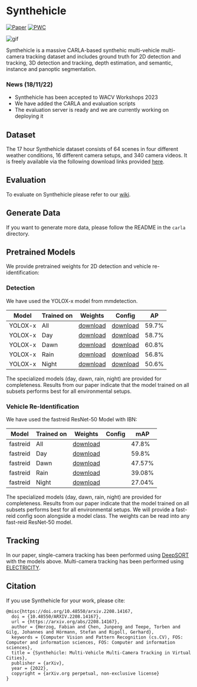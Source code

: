 # Synthehicle

[![Paper](http://img.shields.io/badge/paper-arxiv.2208.14167-B31B1B.svg)](https://arxiv.org/abs/2208.14167)
[![PWC](https://img.shields.io/endpoint.svg?url=https://paperswithcode.com/badge/synthehicle-multi-vehicle-multi-camera/multi-object-tracking-on-synthehicle)](https://paperswithcode.com/sota/multi-object-tracking-on-synthehicle)

![gif](synthehicle.gif)

Synthehicle is a massive CARLA-based synthehic multi-vehicle multi-camera tracking dataset and includes ground truth for 2D detection and tracking, 3D detection and tracking, depth estimation, and semantic, instance and panoptic segmentation. 

### News (18/11/22)
 
* Synthehicle has been accepted to WACV Workshops 2023
* We have added the CARLA and evaluation scripts
* The evaluation server is ready and we are currently working on deploying it

## Dataset

The 17 hour Synthehicle dataset consists of 64 scenes in four different weather conditions, 16 different camera setups, and 340 camera videos. It is freely available via the following download links provided [here](DOWNLOAD.md).

## Evaluation

To evaluate on Synthehicle please refer to our [wiki](https://github.com/fubel/synthehicle/wiki/Evaluation).

## Generate Data

If you want to generate more data, please follow the README in the `carla` directory.

## Pretrained Models

We provide pretrained weights for 2D detection and vehicle re-identification:

### Detection 
We have used the YOLOX-x model from mmdetection.

| Model   | Trained on | Weights                                                                                                                                                                     | Config                                                                                                                                                                   | AP    |
| ------- | ---------- | --------------------------------------------------------------------------------------------------------------------------------------------------------------------------- | ------------------------------------------------------------------------------------------------------------------------------------------------------------------------ | ----- |
| YOLOX-x | All        | [download](https://webdisk.ads.mwn.de/Handlers/AnonymousDownload.ashx?folder=18e2eac4&path=Datenbanken\Synthehicle\pretrained_models\detection\yolox_synthehicle_all.pth)   | [download](https://webdisk.ads.mwn.de/Handlers/AnonymousDownload.ashx?folder=18e2eac4&path=Datenbanken\Synthehicle\pretrained_models\detection\yolox_x_8x8_300e_coco.py) | 59.7% |
| YOLOX-x | Day        | [download](https://webdisk.ads.mwn.de/Handlers/AnonymousDownload.ashx?folder=18e2eac4&path=Datenbanken\Synthehicle\pretrained_models\detection\yolox_synthehicle_day.pth)   | [download](https://webdisk.ads.mwn.de/Handlers/AnonymousDownload.ashx?folder=18e2eac4&path=Datenbanken\Synthehicle\pretrained_models\detection\yolox_x_8x8_300e_coco.py) | 58.7% |
| YOLOX-x | Dawn       | [download](https://webdisk.ads.mwn.de/Handlers/AnonymousDownload.ashx?folder=18e2eac4&path=Datenbanken\Synthehicle\pretrained_models\detection\yolox_synthehicle_dawn.pth)  | [download](https://webdisk.ads.mwn.de/Handlers/AnonymousDownload.ashx?folder=18e2eac4&path=Datenbanken\Synthehicle\pretrained_models\detection\yolox_x_8x8_300e_coco.py) | 60.8% |
| YOLOX-x | Rain       | [download](https://webdisk.ads.mwn.de/Handlers/AnonymousDownload.ashx?folder=18e2eac4&path=Datenbanken\Synthehicle\pretrained_models\detection\yolox_synthehicle_rain.pth)  | [download](https://webdisk.ads.mwn.de/Handlers/AnonymousDownload.ashx?folder=18e2eac4&path=Datenbanken\Synthehicle\pretrained_models\detection\yolox_x_8x8_300e_coco.py) | 56.8% |
| YOLOX-x | Night      | [download](https://webdisk.ads.mwn.de/Handlers/AnonymousDownload.ashx?folder=18e2eac4&path=Datenbanken\Synthehicle\pretrained_models\detection\yolox_synthehicle_night.pth) | [download](https://webdisk.ads.mwn.de/Handlers/AnonymousDownload.ashx?folder=18e2eac4&path=Datenbanken\Synthehicle\pretrained_models\detection\yolox_x_8x8_300e_coco.py) | 50.6% |

The specialized models (day, dawn, rain, night) are provided for completeness. Results from our paper indicate that the model trained on all subsets performs best for all environmental setups.

### Vehicle Re-Identification

We have used the fastreid ResNet-50 Model with IBN:

| Model    | Trained on | Weights                                                                                                                                                          | Config | mAP    |
| -------- | ---------- | ---------------------------------------------------------------------------------------------------------------------------------------------------------------- | ------ | ------ |
| fastreid | All        | [download](https://webdisk.ads.mwn.de/Handlers/AnonymousDownload.ashx?folder=18e2eac4&path=Datenbanken\Synthehicle\pretrained_models\reid\synthehicle_all.pth)   |        | 47.8%  |
| fastreid | Day        | [download](https://webdisk.ads.mwn.de/Handlers/AnonymousDownload.ashx?folder=18e2eac4&path=Datenbanken\Synthehicle\pretrained_models\reid\synthehicle_day.pth)   |        | 59.8%  |
| fastreid | Dawn       | [download](https://webdisk.ads.mwn.de/Handlers/AnonymousDownload.ashx?folder=18e2eac4&path=Datenbanken\Synthehicle\pretrained_models\reid\synthehicle_dawn.pth)  |        | 47.57% |
| fastreid | Rain       | [download](https://webdisk.ads.mwn.de/Handlers/AnonymousDownload.ashx?folder=18e2eac4&path=Datenbanken\Synthehicle\pretrained_models\reid\synthehicle_rain.pth)  |        | 39.08% |
| fastreid | Night      | [download](https://webdisk.ads.mwn.de/Handlers/AnonymousDownload.ashx?folder=18e2eac4&path=Datenbanken\Synthehicle\pretrained_models\reid\synthehicle_night.pth) |        | 27.04% |

The specialized models (day, dawn, rain, night) are provided for completeness. Results from our paper indicate that the model trained on all subsets performs best for all environmental setups. We will provide a fast-reid config soon alongside a model class. The weights can be read into any fast-reid ResNet-50 model.

## Tracking

In our paper, single-camera tracking has been performed using [DeepSORT](https://github.com/nwojke/deep_sort) with the models above. Multi-camera tracking has been performed using [ELECTRICITY](https://github.com/KevinQian97/ELECTRICITY-MTMC).

## Citation   

If you use Synthehicle for your work, please cite:

```
@misc{https://doi.org/10.48550/arxiv.2208.14167,
  doi = {10.48550/ARXIV.2208.14167},
  url = {https://arxiv.org/abs/2208.14167},
  author = {Herzog, Fabian and Chen, Junpeng and Teepe, Torben and Gilg, Johannes and Hörmann, Stefan and Rigoll, Gerhard},
  keywords = {Computer Vision and Pattern Recognition (cs.CV), FOS: Computer and information sciences, FOS: Computer and information sciences},
  title = {Synthehicle: Multi-Vehicle Multi-Camera Tracking in Virtual Cities},
  publisher = {arXiv},
  year = {2022},
  copyright = {arXiv.org perpetual, non-exclusive license}
}

``` 
